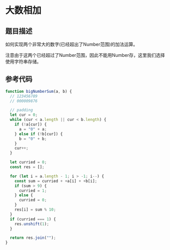 # 大数相加

## 题目描述

如何实现两个非常大的数字(已经超出了Number范围)的加法运算。

注意由于这两个已经超过了Number范围，因此不能用Number存，这里我们选择使用字符串存储。

## 参考代码

```js
function bigNumberSum(a, b) {
  // 123456789
  // 000009876

  // padding
  let cur = 0;
  while (cur < a.length || cur < b.length) {
    if (!a[cur]) {
      a = "0" + a;
    } else if (!b[cur]) {
      b = "0" + b;
    }
    cur++;
  }

  let curried = 0;
  const res = [];

  for (let i = a.length - 1; i > -1; i--) {
    const sum = curried + +a[i] + +b[i];
    if (sum > 9) {
      curried = 1;
    } else {
      curried = 0;
    }
    res[i] = sum % 10;
  }
  if (curried === 1) {
    res.unshift(1);
  }

  return res.join("");
}
```
